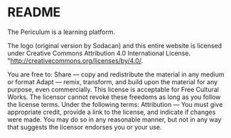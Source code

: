 # README

The Periculum is a learning platform.


The logo (original version by Sodacan) and this entire website is licensed under Creative Commons Attribution 4.0 International License. 
"http://creativecommons.org/licenses/by/4.0/.

You are free to:
Share — copy and redistribute the material in any medium or format
Adapt — remix, transform, and build upon the material
for any purpose, even commercially.
This license is acceptable for Free Cultural Works.
The licensor cannot revoke these freedoms as long as you follow the license terms.
Under the following terms:
Attribution — You must give appropriate credit, provide a link to the license, and indicate if changes were made. You may do so in any reasonable manner, but not in any way that suggests the licensor endorses you or your use.
